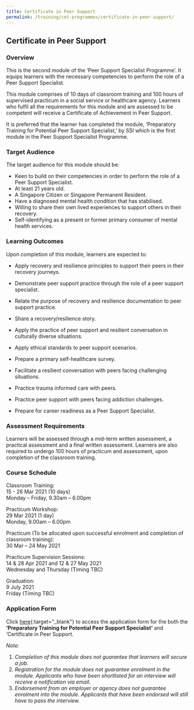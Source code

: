 ```yaml
---
title: Certificate in Peer Support
permalink: /training/cet-programmes/certificate-in-peer-support/
---
```


## Certificate in Peer Support

### Overview

This is the second module of the ‘Peer Support Specialist Programme’. It equips learners with the necessary competencies to perform the role of a Peer Support Specialist.

This module comprises of 10 days of classroom training and 100 hours of supervised practicum in a social service or healthcare agency. Learners who fulfil all the requirements for this module and are assessed to be competent will receive a Certificate of Achievement in Peer Support.

It is preferred that the learner has completed the module, ‘Preparatory Training for Potential Peer Support Specialist,’ by SSI which is the first module in the Peer Support Specialist Programme.

### Target Audience

The target audience for this module should be: 
-  Keen to build on their competencies in order to perform the role of a Peer Support Specialist.
-  At least 21 years old.
-  A Singapore Citizen or Singapore Permanent Resident.
-  Have a diagnosed mental health condition that has stabilised.
-  Willing to share their own lived experiences to support others in their recovery.
-  Self-identifying as a present or former primary consumer of mental health services.

### Learning Outcomes

Upon completion of this module, learners are expected to:

-   Apply recovery and resilience principles to support their peers in their recovery journeys.
-   Demonstrate peer support practice through the role of a peer support specialist.
-   Relate the purpose of recovery and resilience documentation to peer support practice.
    
-   Share a recovery/resilience story.
    
-   Apply the practice of peer support and resilient conversation in culturally diverse situations.
    
-   Apply ethical standards to peer support scenarios.
    
-   Prepare a primary self-healthcare survey.
    
-   Facilitate a resilient conversation with peers facing challenging situations.
    
-   Practice trauma informed care with peers.
    
-   Practice peer support with peers facing addiction challenges.
    
-   Prepare for career readiness as a Peer Support Specialist.

### Assessment Requirements

Learners will be assessed through a mid-term written assessment, a practical assessment and a final written assessment. Learners are also required to undergo 100 hours of practicum and assessment, upon completion of the classroom training.

### Course Schedule

Classroom Training:  
15 - 26 Mar 2021 (10 days)  
Monday – Friday, 9.30am – 6.00pm  
  
Practicum Workshop:  
29 Mar 2021 (1 day)  
Monday, 9.00am – 6.00pm  
  
Practicum (To be allocated upon successful enrolment and completion of classroom training):  
30 Mar – 24 May 2021  
  
Practicum Supervision Sessions:  
14 & 28 Apr 2021 and 12 & 27 May 2021  
Wednesday and Thursday (Timing TBC)  
  
Graduation:  
9 July 2021  
Friday (Timing TBC)

### Application Form

Click [here](https://ncss-ssi-staging.netlify.app/images/training/Application%20form_Prep%20and%20CPS_Run%206.pdf){:target="_blank"}  to access the application form for the both the  **‘**Preparatory Training for Potential Peer Support Specialist**’** and ‘Certificate in Peer Support.  
  
_Note:_

1.  _Completion of this module does not guarantee that learners will secure a job._
2.  _Registration for the module does not guarantee enrolment in the module. Applicants who have been shortlisted for an interview will receive a notification via email._
3.  _Endorsement from an employer or agency does not guarantee enrolment into the module. Applicants that have been endorsed will still have to pass the interview._
